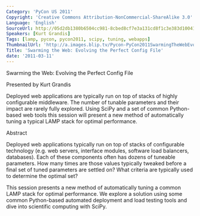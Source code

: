 ```yaml
---
Category: 'PyCon US 2011'
Copyright: 'Creative Commons Attribution-NonCommercial-ShareAlike 3.0'
Language: 'English'
SourceUrl: http://05d2db1380b6504cc981-8cbed8cf7e3a131cd8f1c3e383d10041.r93.cf2.rackcdn.com/pycon-us-2011/405_swarming-the-web-evolving-the-perfect-config-file.mp4
Speakers: [Kurt Grandis]
Tags: [lamp, pycon, pycon2011, scipy, tuning, webapps]
ThumbnailUrl: 'http://a.images.blip.tv/Pycon-PyCon2011SwarmingTheWebEvolvingThePerfectConfigFile838.png'
Title: 'Swarming the Web: Evolving the Perfect Config File'
date: '2011-03-11'
---
```

Swarming the Web: Evolving the Perfect Config File

Presented by Kurt Grandis

Deployed web applications are typically run on top of stacks of highly
configurable middleware. The number of tunable parameters and their impact are
rarely fully explored. Using SciPy and a set of common Python-based web tools
this session will present a new method of automatically tuning a typical LAMP
stack for optimal performance.

Abstract

Deployed web applications typically run on top of stacks of configurable
technology (e.g. web servers, interface modules, software load balancers,
databases). Each of these components often has dozens of tuneable parameters.
How many times are those values typically tweaked before a final set of tuned
parameters are settled on? What criteria are typically used to determine the
optimal set?

This session presents a new method of automatically tuning a common LAMP stack
for optimal performance. We explore a solution using some common Python-based
automated deployment and load testing tools and dive into scientific computing
with SciPy.

